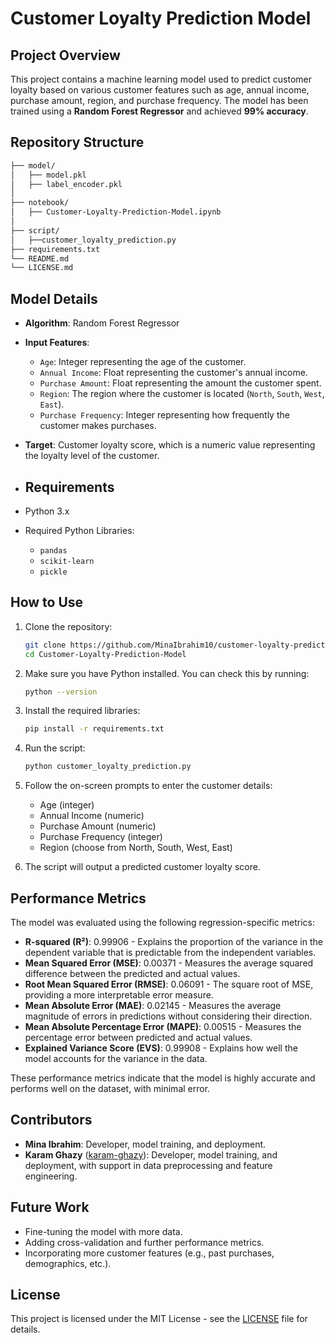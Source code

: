 # Customer Loyalty Prediction Model
## Project Overview
This project contains a machine learning model used to predict customer loyalty based on various customer features such as age, annual income, purchase amount, region, and purchase frequency. The model has been trained using a **Random Forest Regressor** and achieved **99% accuracy**.
## Repository Structure

```bash
├── model/
│   ├── model.pkl
│   ├── label_encoder.pkl
│
├── notebook/
│   ├── Customer-Loyalty-Prediction-Model.ipynb
│
├── script/
│   ├──customer_loyalty_prediction.py
├── requirements.txt
└── README.md
└── LICENSE.md 

```

## Model Details
- **Algorithm**: Random Forest Regressor
- **Input Features**:
  - `Age`: Integer representing the age of the customer.
  - `Annual Income`: Float representing the customer's annual income.
  - `Purchase Amount`: Float representing the amount the customer spent.
  - `Region`: The region where the customer is located (`North`, `South`, `West`, `East`).
  - `Purchase Frequency`: Integer representing how frequently the customer makes purchases.
  
- **Target**: Customer loyalty score, which is a numeric value representing the loyalty level of the customer.
- ## Requirements

- Python 3.x
- Required Python Libraries:
  - `pandas`
  - `scikit-learn`
  - `pickle`

## How to Use

1. Clone the repository:

    ```bash
    git clone https://github.com/MinaIbrahim10/customer-loyalty-prediction.git
    cd Customer-Loyalty-Prediction-Model


    ```

2. Make sure you have Python installed. You can check this by running:

    ```bash
    python --version
    ```

3. Install the required libraries:

    ```bash
    pip install -r requirements.txt
    ```

4. Run the script:

    ```bash
    python customer_loyalty_prediction.py
    ```

5. Follow the on-screen prompts to enter the customer details:
    - Age (integer)
    - Annual Income (numeric)
    - Purchase Amount (numeric)
    - Purchase Frequency (integer)
    - Region (choose from North, South, West, East)

6. The script will output a predicted customer loyalty score.

## Performance Metrics

The model was evaluated using the following regression-specific metrics:

- **R-squared (R²)**: 0.99906 - Explains the proportion of the variance in the dependent variable that is predictable from the independent variables.
- **Mean Squared Error (MSE)**: 0.00371 - Measures the average squared difference between the predicted and actual values.
- **Root Mean Squared Error (RMSE)**: 0.06091 - The square root of MSE, providing a more interpretable error measure.
- **Mean Absolute Error (MAE)**: 0.02145 - Measures the average magnitude of errors in predictions without considering their direction.
- **Mean Absolute Percentage Error (MAPE)**: 0.00515 - Measures the percentage error between predicted and actual values.
- **Explained Variance Score (EVS)**: 0.99908 - Explains how well the model accounts for the variance in the data.

These performance metrics indicate that the model is highly accurate and performs well on the dataset, with minimal error.

## Contributors

- **Mina Ibrahim**: Developer, model training, and deployment.
- **Karam Ghazy** ([karam-ghazy](https://github.com/karam-ghazy)): Developer, model training, and deployment, with support in data preprocessing and feature engineering.


## Future Work

- Fine-tuning the model with more data.
- Adding cross-validation and further performance metrics.
- Incorporating more customer features (e.g., past purchases, demographics, etc.).

## License

This project is licensed under the MIT License - see the [LICENSE](LICENSE) file for details.
    

